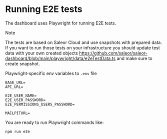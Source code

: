 # Running E2E tests

The dashboard uses Playwright for running E2E tests.

> [!NOTE]
> The tests are based on Saleor Cloud and use snapshots with prepared data.
> If you want to run those tests on your infrastructure you should update test data with your own created objects
> https://github.com/saleor/saleor-dashboard/blob/main/playwright/data/e2eTestData.ts and make sure to create snapshot.

Playwright-specific env variables to `.env` file

```
BASE_URL=
API_URL=

E2E_USER_NAME=
E2E_USER_PASSWORD=
E2E_PERMISSIONS_USERS_PASSWORD=

MAILPITURL=
```

You are ready to run Playwright commands like:

```shell
npm run e2e
```
